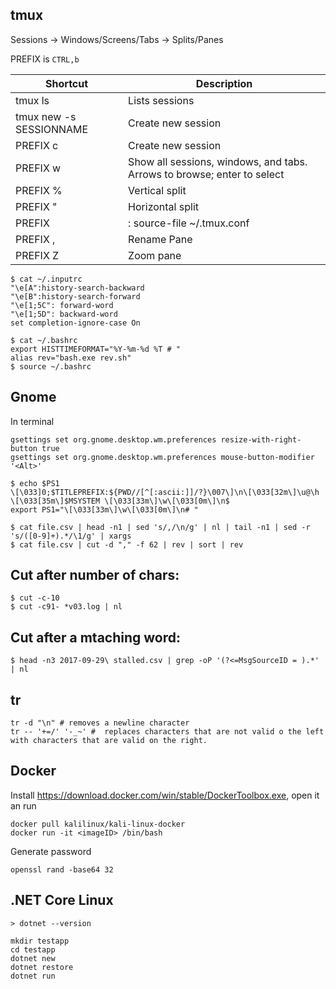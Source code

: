 ## tmux
Sessions
 -> Windows/Screens/Tabs
  -> Splits/Panes

PREFIX is `CTRL,b`

Shortcut|Description|
-|-
tmux ls | Lists sessions
tmux new -s SESSIONNAME | Create new session
PREFIX c | Create new session
PREFIX w | Show all sessions, windows, and tabs. Arrows to browse; enter to select
PREFIX % | Vertical split
PREFIX " | Horizontal split
PREFIX | : source-file ~/.tmux.conf | Reload tmux config
PREFIX , | Rename Pane
PREFIX Z | Zoom pane

```
$ cat ~/.inputrc
"\e[A":history-search-backward
"\e[B":history-search-forward
"\e[1;5C": forward-word
"\e[1;5D": backward-word
set completion-ignore-case On
```
```
$ cat ~/.bashrc
export HISTTIMEFORMAT="%Y-%m-%d %T # "
alias rev="bash.exe rev.sh"
$ source ~/.bashrc
```

## Gnome
In terminal
```
gsettings set org.gnome.desktop.wm.preferences resize-with-right-button true
gsettings set org.gnome.desktop.wm.preferences mouse-button-modifier '<Alt>'
```

```
$ echo $PS1
\[\033]0;$TITLEPREFIX:${PWD//[^[:ascii:]]/?}\007\]\n\[\033[32m\]\u@\h \[\033[35m\]$MSYSTEM \[\033[33m\]\w\[\033[0m\]\n$
export PS1="\[\033[33m\]\w\[\033[0m\]\n# "
```

```
$ cat file.csv | head -n1 | sed 's/,/\n/g' | nl | tail -n1 | sed -r 's/([0-9]+).*/\1/g' | xargs
$ cat file.csv | cut -d "," -f 62 | rev | sort | rev
```

## Cut after number of chars:
```
$ cut -c-10
$ cut -c91- *v03.log | nl
```

## Cut after a mtaching word:
```
$ head -n3 2017-09-29\ stalled.csv | grep -oP '(?<=MsgSourceID = ).*' | nl
```

## tr
```
tr -d "\n" # removes a newline character
tr -- '+=/' '-_~' #  replaces characters that are not valid o the left with characters that are valid on the right.
```

## Docker
Install https://download.docker.com/win/stable/DockerToolbox.exe, open it an run
```
docker pull kalilinux/kali-linux-docker
docker run -it <imageID> /bin/bash
```

Generate password
```
openssl rand -base64 32
```

## .NET Core Linux
```
> dotnet --version
```
```
mkdir testapp
cd testapp
dotnet new 
dotnet restore
dotnet run
```
